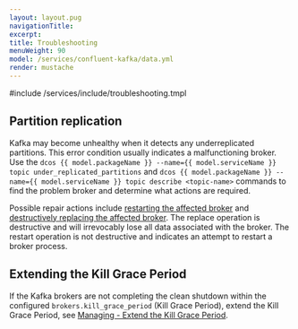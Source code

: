 ```yaml
---
layout: layout.pug
navigationTitle:
excerpt:
title: Troubleshooting
menuWeight: 90
model: /services/confluent-kafka/data.yml
render: mustache
---
```


<!-- Imported from https://github.com/mesosphere/dcos-commons.git:sdk-0.40 -->


#include /services/include/troubleshooting.tmpl

## Partition replication

Kafka may become unhealthy when it detects any underreplicated partitions. This error condition usually indicates a malfunctioning broker. Use the `dcos {{ model.packageName }} --name={{ model.serviceName }} topic under_replicated_partitions` and `dcos {{ model.packageName }} --name={{ model.serviceName }} topic describe <topic-name>` commands to find the problem broker and determine what actions are required.

Possible repair actions include [restarting the affected broker](#restarting-a-node) and [destructively replacing the affected broker](#replacing-a-permanently-failed-node). The replace operation is destructive and will irrevocably lose all data associated with the broker. The restart operation is not destructive and indicates an attempt to restart a broker process.

## Extending the Kill Grace Period

If the Kafka brokers are not completing the clean shutdown within the configured
`brokers.kill_grace_period` (Kill Grace Period), extend the Kill Grace Period, see [Managing - Extend the Kill Grace Period](../managing/#extend-the-kill-grace-period).
